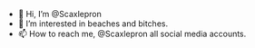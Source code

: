 - 👋 Hi, I’m @Scaxlepron
- 👀 I’m interested in beaches and bitches.
- 📫 How to reach me, @Scaxlepron all social media accounts.

<!---
Scaxlepron/Scaxlepron is a ✨ special ✨ repository because its `README.md` (this file) appears on your GitHub profile.
You can click the Preview link to take a look at your changes.
--->
